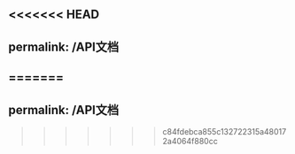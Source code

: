 <<<<<<< HEAD
---
permalink: /API文档
---
=======
---
permalink: /API文档
---
>>>>>>> c84fdebca855c132722315a480172a4064f880cc
